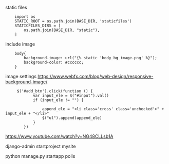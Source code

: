 
static files
```
    import os   
    STATIC_ROOT = os.path.join(BASE_DIR, 'staticfiles') 
    STATICFILES_DIRS = [
        os.path.join(BASE_DIR, "static"),
    ]
```

include image 

        body{
            background-image: url("{% static 'body_bg_image.png' %}");
            background-color: #cccccc;
        }

image settings
        https://www.webfx.com/blog/web-design/responsive-background-image/



         $('#add_btn').click(function () {
                var input_ele = $("#input").val()
                if (input_ele != "") {

                    append_ele = "<li class='cross' class='unchecked'>" + input_ele + "</li>"
                    $("ul").append(append_ele)
                }
            })





https://www.youtube.com/watch?v=NG48CLLsb1A



 django-admin startproject mysite

 python manage.py startapp polls